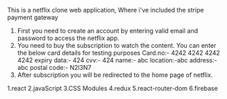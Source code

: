 This is a netflix clone web application, Where i've included the stripe payment gateway

1. First you need to create an account by entering valid email and password to access the netflix app.
2. You need to buy the subscription to watch the content. You can enter the below card details for testing purposes
   Card.no:- 4242 4242 4242 4242
   expiry data:- 424
   cvv:- 424
   name:- abc
   location:-abc
   address:-abc
   postal code:- N2l3N7
3. After subscription you will be redirected to the home page of netflix.

<!-- Technologies used -->

1.react
2.javaScript
3.CSS Modules
4.redux
5.react-router-dom
6.firebase
